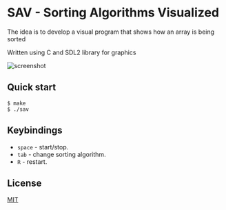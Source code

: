 # SAV - Sorting Algorithms Visualized

The idea is to develop a visual program that shows how an array is being sorted

Written using C and SDL2 library for graphics

![screenshot](https://user-images.githubusercontent.com/64109770/162601645-28579847-bb7e-4e2e-94ef-05f42040a800.png)

## Quick start
```console
$ make
$ ./sav

```

## Keybindings

- `space` - start/stop.
- `tab` - change sorting algorithm.
- `R` - restart.

## License
[MIT](./LICENSE)
